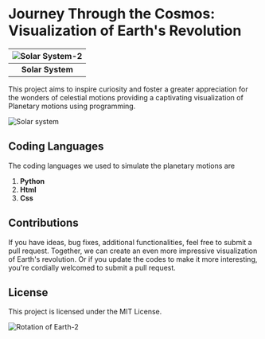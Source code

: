 # Journey Through the Cosmos: Visualization of Earth's Revolution #


|![Solar System-2](https://github.com/Riddhiman2005/Journey-Through-the-Cosmos-Visualization-of-Planetary-Motions/assets/130882317/d6b820ff-9924-4544-b311-c100155187c8) | 
|:--:| 
| **Solar System** |

This project aims to inspire curiosity and
foster a greater appreciation for the wonders of celestial motions 
providing a captivating visualization of Planetary motions using programming.


![Solar system](https://github.com/Riddhiman2005/Journey-Through-the-Cosmos-Visualization-of-Planetary-Motions/assets/130882317/1657be2f-acb3-4b78-b55a-e34672437417)


## Coding Languages ##

The coding languages we used to simulate the planetary motions are
 
 1) **Python**
 2) **Html**
 3) **Css**



## Contributions ##

If you have ideas, bug fixes, additional functionalities, feel free to submit a pull request. Together, we can create an even more impressive visualization of Earth's revolution. Or if you update the codes to make it more interesting, you're cordially welcomed to submit a pull request.


## License ##

This project is licensed under the MIT License. 


![Rotation of Earth-2](https://github.com/Riddhiman2005/Journey-Through-the-Cosmos-Visualization-of-Planetary-Motions/assets/130882317/67c76e87-5e21-4284-adff-50f843b04eb0)


